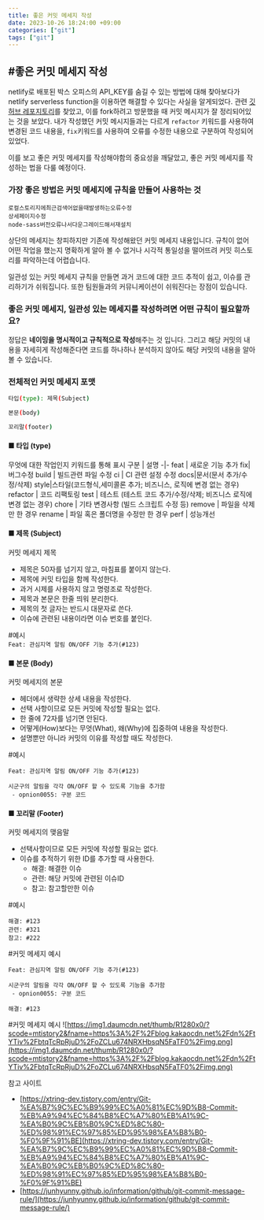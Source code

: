 ```yaml
---
title: 좋은 커밋 메세지 작성
date: 2023-10-26 18:24:00 +09:00
categories: ["git"]
tags: ["git"]
---
```


## #좋은 커밋 메세지 작성

netlify로 배포된 박스 오피스의 API_KEY를 숨길 수 있는 방법에 대해 찾아보다가 netlify serverless function을 이용하면 해결할 수 있다는 사실을 알게되었다. 관련 [깃허브 레포지토리](https://github.com/bigsaigon333/hide-api-key-with-serverless-functions)를 찾았고, 이를 fork하려고 방문했을 때 커밋 메시지가 잘 정리되어있는 것을 보았다. 내가 작성했던 커밋 메시지들과는 다르게 `refactor` 키워드를 사용하여 변경된 코드 내용을, `fix`키워드를 사용하여 오류를 수정한 내용으로 구분하여 작성되어있었다.

이를 보고 좋은 커밋 메세지를 작성해야함의 중요성을 깨달았고, 좋은 커밋 메세지를 작성하는 법을 다룰 예정이다.

### 가장 좋은 방법은 커밋 메세지에 규칙을 만들어 사용하는 것

`로컬스토리지에최근검색어없을때발생하는오류수정`  
`상세페이지수정`  
`node-sass버전오류나서다운그레이드해서재설치`

상단의 메세지는 창피하지만 기존에 작성해왔던 커밋 메세지 내용입니다. 규칙이 없어 어떤 작업을 했는지 명확하게 알아 볼 수 없거나 시각적 통일성을 떨어뜨려 커밋 히스토리를 파악하는데 어렵습니다.

일관성 있는 커밋 메세지 규칙을 만들면 과거 코드에 대한 코드 추적이 쉽고, 이슈를 관리하기가 쉬워집니다. 또한 팀원들과의 커뮤니케이션이 쉬워진다는 장점이 있습니다.

### 좋은 커밋 메세지, 일관성 있는 메세지를 작성하려면 어떤 규칙이 필요할까요?

정답은 **네이밍을 명시적이고 규칙적으로 작성**해주는 것 입니다. 그리고 해당 커밋의 내용을 자세히게 작성해준다면 코드를 하나하나 분석하지 않아도 해당 커밋의 내용을 알아볼 수 있습니다.

### 전체적인 커밋 메세지 포맷

```bash
타입(type): 제목(Subject)

본문(body)

꼬리말(footer)
```

#### ■ 타입 (type)

무엇에 대한 작업인지 키워드를 통해 표시
구분 | 설명
-|-
feat | 새로운 기능 추가
fix|버그수정
build | 빌드관련 파일 수정
ci | CI 관련 설정 수정
docs|문서(문서 추가/수정/삭제)
style|스타일(코드형식,세미콜론 추가; 비즈니스, 로직에 변경 없는 경우)
refactor | 코드 리팩토링
test | 테스트 (테스트 코드 추가/수정/삭제; 비즈니스 로직에 변경 없는 경우)
chore | 기타 변경사항 (빌드 스크립트 수정 등)
remove | 파일을 삭제만 한 경우
rename | 파일 혹은 폴더명을 수정만 한 경우
perf | 성능개선

#### ■ 제목 (Subject)

커밋 메세지 제목

- 제목은 50자를 넘기지 않고, 마침표를 붙이지 않는다.
- 제목에 커밋 타입을 함께 작성한다.
- 과거 시제를 사용하지 않고 명령조로 작성한다.
- 제목과 본문은 한줄 띄워 분리한다.
- 제목의 첫 글자는 반드시 대문자로 쓴다.
- 이슈에 관련된 내용이라면 이슈 번호를 붙인다.

#예시  
`Feat: 관심지역 알림 ON/OFF 기능 추가(#123)`

#### ■ 본문 (Body)

커밋 메세지의 본문

- 헤더에서 생략한 상세 내용을 작성한다.
- 선택 사항이므로 모든 커밋에 작성할 필요는 없다.
- 한 줄에 72자를 넘기면 안된다.
- 어떻게(How)보다는 무엇(What), 왜(Why)에 집중하여 내용을 작성한다.
- 설명뿐만 아니라 커밋의 이유를 작성할 때도 작성한다.

#예시

```
Feat: 관심지역 알림 ON/OFF 기능 추가(#123)

시군구의 알림을 각각 ON/OFF 할 수 있도록 기능을 추가함
 - opnion0055: 구분 코드
```

#### ■ 꼬리말 (Footer)

커밋 메세지의 맺음말

- 선택사항이므로 모든 커밋에 작성할 필요는 없다.
- 이슈를 추적하기 위한 ID를 추가할 때 사용한다.
  - 해결: 해결한 이슈
  - 관련: 해당 커밋에 관련된 이슈ID
  - 참고: 참고할만한 이슈

#예시

```
해결: #123
관련: #321
참고: #222
```

#커밋 메세지 예시

```
Feat: 관심지역 알림 ON/OFF 기능 추가(#123)

시군구의 알림을 각각 ON/OFF 할 수 있도록 기능을 추가함
 - opnion0055: 구분 코드

해결: #123
```

#커밋 메세지 예시
![https://img1.daumcdn.net/thumb/R1280x0/?scode=mtistory2&fname=https%3A%2F%2Fblog.kakaocdn.net%2Fdn%2FtYTiv%2FbtqTcRpRjuD%2FoZCLu674NRXHbsqN5FaTF0%2Fimg.png](https://img1.daumcdn.net/thumb/R1280x0/?scode=mtistory2&fname=https%3A%2F%2Fblog.kakaocdn.net%2Fdn%2FtYTiv%2FbtqTcRpRjuD%2FoZCLu674NRXHbsqN5FaTF0%2Fimg.png)

참고 사이트

- [https://xtring-dev.tistory.com/entry/Git-%EA%B7%9C%EC%B9%99%EC%A0%81%EC%9D%B8-Commit-%EB%A9%94%EC%84%B8%EC%A7%80%EB%A1%9C-%EA%B0%9C%EB%B0%9C%ED%8C%80-%ED%98%91%EC%97%85%ED%95%98%EA%B8%B0-%F0%9F%91%BE](https://xtring-dev.tistory.com/entry/Git-%EA%B7%9C%EC%B9%99%EC%A0%81%EC%9D%B8-Commit-%EB%A9%94%EC%84%B8%EC%A7%80%EB%A1%9C-%EA%B0%9C%EB%B0%9C%ED%8C%80-%ED%98%91%EC%97%85%ED%95%98%EA%B8%B0-%F0%9F%91%BE)
- [https://junhyunny.github.io/information/github/git-commit-message-rule/](https://junhyunny.github.io/information/github/git-commit-message-rule/)
